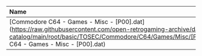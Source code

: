 |Name|Size|
|:---|---:|
|[Commodore C64 - Games - Misc - [P00].dat](https://raw.githubusercontent.com/open-retrogaming-archive/dat-catalog/main/root/basic/TOSEC/Commodore/C64/Games/Misc/[P00]/Commodore C64 - Games - Misc - [P00].dat)|403313|
